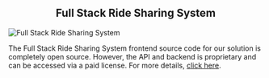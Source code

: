 <h2 style="text-align:center"> Full Stack Ride Sharing System </h2>

![Full Stack Ride Sharing System](https://admin.ninjascode.com/wp-content/uploads/2025/repoImages/tiffanie/full%20stack%20ride%20sharing%20system.webp) 

The Full Stack Ride Sharing System frontend source code for our solution is completely open source. However, the API and backend is proprietary and can be accessed via a paid license. For more details, <a href="https://enatega.com/tiffanie-full-stack-ride-sharing-system" target="_blank">click here</a>.
